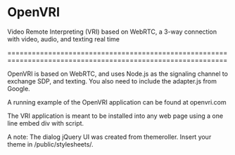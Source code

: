 OpenVRI
=======

Video Remote Interpreting (VRI) based on WebRTC, a 3-way connection with video, audio, and texting real time

============================================================================================================

OpenVRI is based on WebRTC, and uses Node.js as the signaling channel to exchange SDP, and texting. 
You also need to include the adapter.js from Google.

A running example of the OpenVRI application can be found at openvri.com

The VRI application is meant to be installed into any web page using a one line embed div with script.

A note: The dialog jQuery UI was created from themeroller. Insert your theme in /public/stylesheets/.
